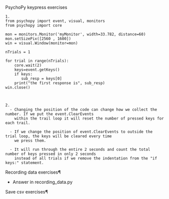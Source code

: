 PsychoPy keypress exercises


    1.
    from psychopy import event, visual, monitors
    from psychopy import core

    mon = monitors.Monitor('myMonitor', width=33.782, distance=60)
    mon.setSizePix([2560 , 1600])
    win = visual.Window(monitor=mon)

    nTrials = 1

    for trial in range(nTrials):
        core.wait(2)
        keys=event.getKeys()
        if keys:
           sub_resp = keys[0] 
        print("the first response is", sub_resp)
    win.close()
    
    
    
    2. 
      - Changing the position of the code can change how we collect the number. If we put the event.ClearEvents 
        within the trail loop it will reset the number of pressed keys for each trail.
  
      - If we change the position of event.ClearEvents to outside the trial loop, the keys will be cleared every time 
        we press them.
  
      - It will run through the entire 2 seconds and count the total number of keys pressed in only 2 seconds 
        instead of all trials if we remove the indentation from the "if keys:" statement.
        


Recording data exercises¶
- Answer in recording_data.py
    
    
Save csv exercises¶


    

